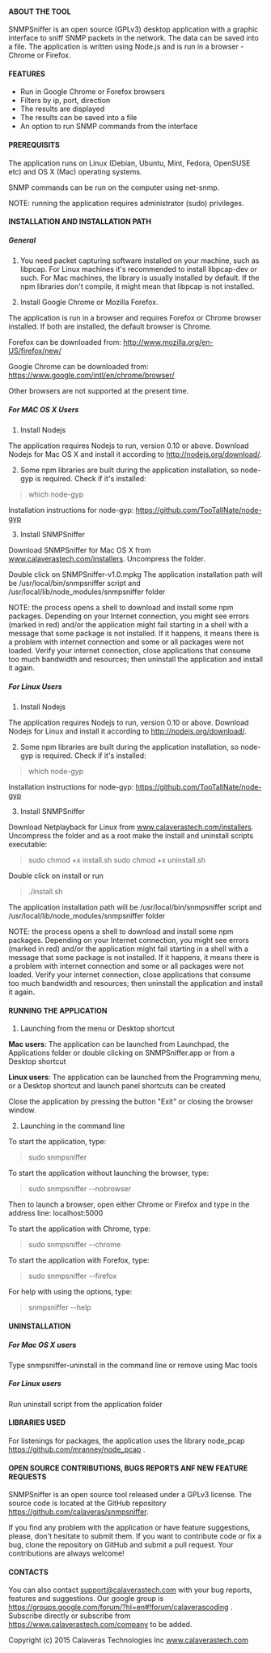#### ABOUT THE TOOL

SNMPSniffer is an open source (GPLv3) desktop application with a graphic interface to sniff SNMP packets in the network. The data can be saved into a file. The application is written using Node.js and is run in a browser - Chrome or Firefox. 

#### FEATURES

* Run in Google Chrome or Forefox browsers
* Filters by ip, port, direction
* The results are displayed 
* The results can be saved into a file
* An option to run SNMP commands from the interface

#### PREREQUISITS

The application runs on Linux (Debian, Ubuntu, Mint, Fedora, OpenSUSE etc) and OS X (Mac) operating systems.

SNMP commands can be run on the computer using net-snmp. 

NOTE: running the application requires administrator (sudo) privileges. 

#### INSTALLATION AND INSTALLATION PATH

##### General

1. You need packet capturing software installed on your machine, such as libpcap. For Linux machines it's recommended to install libpcap-dev or such. For Mac machines, the library is usually installed by default. If the npm libraries don't compile, it might mean that libpcap is not installed. 

2. Install Google Chrome or Mozilla Forefox.

  The application is run in a browser and requires Forefox or Chrome browser installed. If both are installed, the      default browser is Chrome. 

  Forefox can be downloaded from:
  http://www.mozilla.org/en-US/firefox/new/

  Google Chrome can be downloaded from:
  https://www.google.com/intl/en/chrome/browser/

  Other browsers are not supported at the present time. 

##### For MAC OS X Users

1. Install Nodejs

  The application requires Nodejs to run, version 0.10 or above. Download Nodejs for Mac OS X and install it according   to http://nodejs.org/download/.

2. Some npm libraries are built during the application installation, so node-gyp is required. Check if it's installed:

> which node-gyp

Installation instructions for node-gyp:
https://github.com/TooTallNate/node-gyp

3. Install SNMPSniffer

  Download SNMPSniffer for Mac OS X from www.calaverastech.com/installers. Uncompress the folder. 

  Double click on SNMPSniffer-v1.0.mpkg
  The application installation path will be /usr/local/bin/snmpsniffer script and /usr/local/lib/node_modules/snmpsniffer folder

  NOTE: the process opens a shell to download and install some npm packages. Depending on your Internet connection,     you might see errors (marked in red) and/or  the application might fail starting in a shell with a message that some   package is not installed. If it happens, it means there is a problem with internet connection and some or all   packages were not loaded. Verify your internet connection, close applications that consume too much bandwidth and   resources; then uninstall the application and install it again. 


##### For Linux Users

1. Install Nodejs

  The application requires Nodejs to run, version 0.10 or above. Download Nodejs for Linux and install it according to   http://nodejs.org/download/.

2. Some npm libraries are built during the application installation, so node-gyp is required. Check if it's installed:

> which node-gyp

Installation instructions for node-gyp:
https://github.com/TooTallNate/node-gyp

3. Install SNMPSniffer

  Download Netplayback for Linux from www.calaverastech.com/installers. Uncompress the folder and as a root make the install and uninstall scripts executable:

  > sudo chmod +x install.sh
  > sudo chmod +x uninstall.sh

  Double click on install or run

  > ./install.sh

  The application installation path will be /usr/local/bin/snmpsniffer script and   /usr/local/lib/node_modules/snmpsniffer folder

  NOTE: the process opens a shell to download and install some npm packages. Depending on your Internet connection,   you might see errors (marked in red) and/or  the application might fail starting in a shell with a message that some  package is not installed. If it happens, it means there is a problem with internet connection and some or all packages were not loaded. Verify your internet connection, close applications that consume too much bandwidth and resources; then uninstall the application and install it again. 


#### RUNNING THE APPLICATION

1. Launching from the menu or Desktop shortcut

  **Mac users**: The application can be launched from Launchpad, the Applications folder or double clicking on   SNMPSniffer.app or from a Desktop shortcut

  **Linux users**: The application can be launched from the Programming menu, or a Desktop shortcut and launch panel shortcuts can be created

  Close the application by pressing the button "Exit" or closing the browser window. 

2. Launching in the command line

  To start the application, type:
  > sudo snmpsniffer

  To start the application without launching the browser, type:
  > sudo snmpsniffer --nobrowser

  Then to launch a browser, open either Chrome or Firefox and type in the address line:
  localhost:5000

  To start the application with Chrome, type:
  > sudo snmpsniffer --chrome

  To start the application with Forefox, type:

  > sudo snmpsniffer --firefox

  For help with using the options, type:
  > snmpsniffer --help


#### UNINSTALLATION

##### For Mac OS X users

Type snmpsniffer-uninstall in the command line or remove using Mac tools

##### For Linux users

Run uninstall script from the application folder


#### LIBRARIES USED

For listenings for packages, the application uses the library node_pcap https://github.com/mranney/node_pcap . 


#### OPEN SOURCE CONTRIBUTIONS, BUGS REPORTS ANF NEW FEATURE REQUESTS

SNMPSniffer is an open source tool released under a GPLv3 license. The source code is located at the GitHub repository https://github.com/calaveras/snmpsniffer.

If you find any problem with the application or have feature suggestions, please, don't hesitate to submit them. If you want to contribute code or fix a bug, clone the repository on GitHub and submit a pull request. Your contributions are always welcome!

#### CONTACTS

You can also contact support@calaverastech.com with your bug reports, features and suggestions. Our google group is https://groups.google.com/forum/?hl=en#!forum/calaverascoding . Subscribe directly or subscribe from https://www.calaverastech.com/company to be added.

Copyright (c) 2015 Calaveras Technologies Inc
www.calaverastech.com

